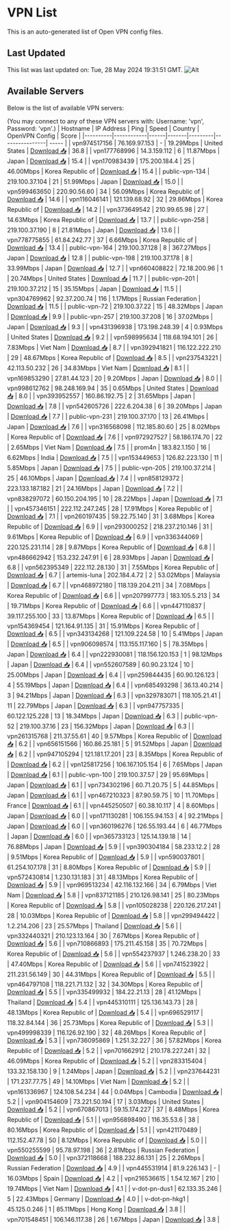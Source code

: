 # VPN List

This is an auto-generated list of Open VPN config files.

## Last Updated

This list was last updated on: Tue, 28 May 2024 19:31:51 GMT.
![Alt](https://repobeats.axiom.co/api/embed/186b98318ef1479477931607c1ad7d823f12451f.svg "Repobeats analytics image")

## Available Servers

Below is the list of available VPN servers:

(You may connect to any of these VPN servers with: Username: 'vpn', Password: 'vpn'.)
| Hostname | IP Address | Ping | Speed | Country | OpenVPN Config | Score |
|----------|------------|------|-------|---------|----------------| ----- |
| vpn974517156 | 76.169.97.153 | - | 19.29Mbps | United States | [Download 📥](./configs/server_0_US.ovpn) | 36.8 |
| vpn177768996 | 14.3.159.112 | 6 | 11.87Mbps | Japan | [Download 📥](./configs/server_1_JP.ovpn) | 15.4 |
| vpn170983439 | 175.200.184.4 | 25 | 46.00Mbps | Korea Republic of | [Download 📥](./configs/server_2_KR.ovpn) | 15.4 |
| public-vpn-134 | 219.100.37.104 | 21 | 51.99Mbps | Japan | [Download 📥](./configs/server_3_JP.ovpn) | 15.0 |
| vpn599463650 | 220.90.56.60 | 34 | 56.09Mbps | Korea Republic of | [Download 📥](./configs/server_4_KR.ovpn) | 14.6 |
| vpn116046141 | 121.139.68.92 | 32 | 29.86Mbps | Korea Republic of | [Download 📥](./configs/server_5_KR.ovpn) | 14.2 |
| vpn373649542 | 210.99.65.98 | 27 | 14.63Mbps | Korea Republic of | [Download 📥](./configs/server_6_KR.ovpn) | 13.7 |
| public-vpn-258 | 219.100.37.190 | 8 | 21.81Mbps | Japan | [Download 📥](./configs/server_7_JP.ovpn) | 13.6 |
| vpn778775855 | 61.84.242.77 | 37 | 6.66Mbps | Korea Republic of | [Download 📥](./configs/server_8_KR.ovpn) | 13.4 |
| public-vpn-164 | 219.100.37.128 | 8 | 367.27Mbps | Japan | [Download 📥](./configs/server_9_JP.ovpn) | 12.8 |
| public-vpn-198 | 219.100.37.178 | 8 | 33.99Mbps | Japan | [Download 📥](./configs/server_10_JP.ovpn) | 12.7 |
| vpn660408822 | 72.18.200.96 | 1 | 20.74Mbps | United States | [Download 📥](./configs/server_11_US.ovpn) | 11.7 |
| public-vpn-201 | 219.100.37.212 | 15 | 35.15Mbps | Japan | [Download 📥](./configs/server_12_JP.ovpn) | 11.5 |
| vpn304769962 | 92.37.200.74 | 116 | 1.17Mbps | Russian Federation | [Download 📥](./configs/server_13_RU.ovpn) | 11.5 |
| public-vpn-72 | 219.100.37.22 | 15 | 48.32Mbps | Japan | [Download 📥](./configs/server_14_JP.ovpn) | 9.9 |
| public-vpn-257 | 219.100.37.208 | 16 | 37.02Mbps | Japan | [Download 📥](./configs/server_15_JP.ovpn) | 9.3 |
| vpn431396938 | 173.198.248.39 | 4 | 0.93Mbps | United States | [Download 📥](./configs/server_16_US.ovpn) | 9.2 |
| vpn598995634 | 118.68.194.101 | 26 | 7.83Mbps | Viet Nam | [Download 📥](./configs/server_17_VN.ovpn) | 8.7 |
| vpn392941821 | 116.122.222.210 | 29 | 48.67Mbps | Korea Republic of | [Download 📥](./configs/server_18_KR.ovpn) | 8.5 |
| vpn237543221 | 42.113.50.232 | 26 | 34.83Mbps | Viet Nam | [Download 📥](./configs/server_19_VN.ovpn) | 8.1 |
| vpn169853290 | 27.81.44.123 | 20 | 9.20Mbps | Japan | [Download 📥](./configs/server_20_JP.ovpn) | 8.0 |
| vpn998612762 | 98.248.169.94 | 35 | 0.65Mbps | United States | [Download 📥](./configs/server_21_US.ovpn) | 8.0 |
| vpn393952557 | 160.86.192.75 | 2 | 31.65Mbps | Japan | [Download 📥](./configs/server_22_JP.ovpn) | 7.8 |
| vpn542605726 | 222.6.204.38 | 6 | 39.20Mbps | Japan | [Download 📥](./configs/server_23_JP.ovpn) | 7.7 |
| public-vpn-231 | 219.100.37.170 | 13 | 26.41Mbps | Japan | [Download 📥](./configs/server_24_JP.ovpn) | 7.6 |
| vpn316568098 | 112.185.80.60 | 25 | 8.02Mbps | Korea Republic of | [Download 📥](./configs/server_25_KR.ovpn) | 7.6 |
| vpn972927527 | 58.186.174.70 | 22 | 2.65Mbps | Viet Nam | [Download 📥](./configs/server_26_VN.ovpn) | 7.5 |
| prom4n | 183.82.1.150 | 16 | 6.62Mbps | India | [Download 📥](./configs/server_27_IN.ovpn) | 7.5 |
| vpn153449653 | 126.82.223.130 | 11 | 5.85Mbps | Japan | [Download 📥](./configs/server_28_JP.ovpn) | 7.5 |
| public-vpn-205 | 219.100.37.214 | 25 | 46.10Mbps | Japan | [Download 📥](./configs/server_29_JP.ovpn) | 7.4 |
| vpn858129372 | 223.133.187.182 | 21 | 24.16Mbps | Japan | [Download 📥](./configs/server_30_JP.ovpn) | 7.2 |
| vpn838297072 | 60.150.204.195 | 10 | 28.22Mbps | Japan | [Download 📥](./configs/server_31_JP.ovpn) | 7.1 |
| vpn457346151 | 222.112.247.245 | 28 | 17.91Mbps | Korea Republic of | [Download 📥](./configs/server_32_KR.ovpn) | 7.1 |
| vpn260197435 | 59.22.75.140 | 31 | 3.68Mbps | Korea Republic of | [Download 📥](./configs/server_33_KR.ovpn) | 6.9 |
| vpn293000252 | 218.237.210.146 | 31 | 9.61Mbps | Korea Republic of | [Download 📥](./configs/server_34_KR.ovpn) | 6.9 |
| vpn336344069 | 220.125.231.114 | 28 | 9.87Mbps | Korea Republic of | [Download 📥](./configs/server_35_KR.ovpn) | 6.8 |
| vpn486662942 | 153.232.247.91 | 6 | 28.93Mbps | Japan | [Download 📥](./configs/server_36_JP.ovpn) | 6.8 |
| vpn562395349 | 222.112.28.130 | 31 | 7.55Mbps | Korea Republic of | [Download 📥](./configs/server_37_KR.ovpn) | 6.7 |
| artemis-luna | 202.184.4.72 | 2 | 53.02Mbps | Malaysia | [Download 📥](./configs/server_38_MY.ovpn) | 6.7 |
| vpn468972180 | 118.139.204.211 | 34 | 7.08Mbps | Korea Republic of | [Download 📥](./configs/server_39_KR.ovpn) | 6.6 |
| vpn207997773 | 183.105.5.213 | 34 | 19.71Mbps | Korea Republic of | [Download 📥](./configs/server_40_KR.ovpn) | 6.6 |
| vpn447110837 | 39.117.255.100 | 33 | 13.87Mbps | Korea Republic of | [Download 📥](./configs/server_41_KR.ovpn) | 6.5 |
| vpn154369454 | 121.164.91.135 | 31 | 15.91Mbps | Korea Republic of | [Download 📥](./configs/server_42_KR.ovpn) | 6.5 |
| vpn343134268 | 121.109.224.58 | 10 | 5.41Mbps | Japan | [Download 📥](./configs/server_43_JP.ovpn) | 6.5 |
| vpn906098574 | 113.155.117.160 | 5 | 78.35Mbps | Japan | [Download 📥](./configs/server_44_JP.ovpn) | 6.4 |
| vpn222930081 | 118.156.120.153 | 1 | 98.12Mbps | Japan | [Download 📥](./configs/server_45_JP.ovpn) | 6.4 |
| vpn552607589 | 60.90.23.124 | 10 | 25.00Mbps | Japan | [Download 📥](./configs/server_46_JP.ovpn) | 6.4 |
| vpn259844435 | 60.90.126.123 | 4 | 55.19Mbps | Japan | [Download 📥](./configs/server_47_JP.ovpn) | 6.4 |
| vpn685493298 | 36.13.40.214 | 3 | 94.21Mbps | Japan | [Download 📥](./configs/server_48_JP.ovpn) | 6.3 |
| vpn329783071 | 118.105.21.41 | 11 | 22.79Mbps | Japan | [Download 📥](./configs/server_49_JP.ovpn) | 6.3 |
| vpn947757335 | 60.122.125.228 | 13 | 18.34Mbps | Japan | [Download 📥](./configs/server_50_JP.ovpn) | 6.3 |
| public-vpn-52 | 219.100.37.16 | 23 | 156.32Mbps | Japan | [Download 📥](./configs/server_51_JP.ovpn) | 6.3 |
| vpn261315768 | 211.37.55.61 | 40 | 9.57Mbps | Korea Republic of | [Download 📥](./configs/server_52_KR.ovpn) | 6.2 |
| vpn656151566 | 160.86.25.181 | 5 | 91.52Mbps | Japan | [Download 📥](./configs/server_53_JP.ovpn) | 6.2 |
| vpn947105294 | 121.181.17.201 | 23 | 8.35Mbps | Korea Republic of | [Download 📥](./configs/server_54_KR.ovpn) | 6.2 |
| vpn125817256 | 106.167.105.154 | 6 | 7.65Mbps | Japan | [Download 📥](./configs/server_55_JP.ovpn) | 6.1 |
| public-vpn-100 | 219.100.37.57 | 29 | 95.69Mbps | Japan | [Download 📥](./configs/server_56_JP.ovpn) | 6.1 |
| vpn734302196 | 60.71.20.75 | 5 | 44.85Mbps | Japan | [Download 📥](./configs/server_57_JP.ovpn) | 6.1 |
| vpn467210323 | 87.90.59.75 | 10 | 11.70Mbps | France | [Download 📥](./configs/server_58_FR.ovpn) | 6.1 |
| vpn445250507 | 60.38.10.117 | 4 | 8.60Mbps | Japan | [Download 📥](./configs/server_59_JP.ovpn) | 6.0 |
| vpn171130281 | 106.155.94.153 | 4 | 92.21Mbps | Japan | [Download 📥](./configs/server_60_JP.ovpn) | 6.0 |
| vpn360196276 | 126.55.193.44 | 6 | 46.77Mbps | Japan | [Download 📥](./configs/server_61_JP.ovpn) | 6.0 |
| vpn365733123 | 125.14.139.18 | 14 | 76.88Mbps | Japan | [Download 📥](./configs/server_62_JP.ovpn) | 5.9 |
| vpn390304184 | 58.233.12.2 | 28 | 9.51Mbps | Korea Republic of | [Download 📥](./configs/server_63_KR.ovpn) | 5.9 |
| vpn590037801 | 61.254.107.178 | 31 | 8.80Mbps | Korea Republic of | [Download 📥](./configs/server_64_KR.ovpn) | 5.9 |
| vpn572430814 | 1.230.131.183 | 31 | 48.13Mbps | Korea Republic of | [Download 📥](./configs/server_65_KR.ovpn) | 5.9 |
| vpn969513234 | 42.116.132.166 | 34 | 6.79Mbps | Viet Nam | [Download 📥](./configs/server_66_VN.ovpn) | 5.8 |
| vpn837121185 | 210.126.98.141 | 25 | 80.23Mbps | Korea Republic of | [Download 📥](./configs/server_67_KR.ovpn) | 5.8 |
| vpn105028238 | 220.126.217.241 | 28 | 10.03Mbps | Korea Republic of | [Download 📥](./configs/server_68_KR.ovpn) | 5.8 |
| vpn299494422 | 1.2.214.206 | 23 | 25.57Mbps | Thailand | [Download 📥](./configs/server_69_TH.ovpn) | 5.6 |
| vpn332440321 | 210.123.13.164 | 30 | 7.67Mbps | Korea Republic of | [Download 📥](./configs/server_70_KR.ovpn) | 5.6 |
| vpn710866893 | 175.211.45.158 | 35 | 70.72Mbps | Korea Republic of | [Download 📥](./configs/server_71_KR.ovpn) | 5.6 |
| vpn554237937 | 1.246.238.20 | 33 | 47.40Mbps | Korea Republic of | [Download 📥](./configs/server_72_KR.ovpn) | 5.6 |
| vpn741523922 | 211.231.56.149 | 30 | 44.31Mbps | Korea Republic of | [Download 📥](./configs/server_73_KR.ovpn) | 5.5 |
| vpn464797108 | 118.221.71.132 | 32 | 34.30Mbps | Korea Republic of | [Download 📥](./configs/server_74_KR.ovpn) | 5.5 |
| vpn335499932 | 184.22.21.13 | 28 | 41.12Mbps | Thailand | [Download 📥](./configs/server_75_TH.ovpn) | 5.4 |
| vpn445310111 | 125.136.143.73 | 28 | 48.13Mbps | Korea Republic of | [Download 📥](./configs/server_76_KR.ovpn) | 5.4 |
| vpn696529117 | 118.32.84.144 | 36 | 25.73Mbps | Korea Republic of | [Download 📥](./configs/server_77_KR.ovpn) | 5.3 |
| vpn499998339 | 116.126.92.190 | 32 | 48.26Mbps | Korea Republic of | [Download 📥](./configs/server_78_KR.ovpn) | 5.3 |
| vpn736095869 | 1.251.32.227 | 36 | 57.82Mbps | Korea Republic of | [Download 📥](./configs/server_79_KR.ovpn) | 5.2 |
| vpn701662912 | 210.178.227.241 | 32 | 46.09Mbps | Korea Republic of | [Download 📥](./configs/server_80_KR.ovpn) | 5.2 |
| vpn283315404 | 133.32.158.130 | 9 | 1.24Mbps | Japan | [Download 📥](./configs/server_81_JP.ovpn) | 5.2 |
| vpn237644231 | 171.237.77.75 | 49 | 14.10Mbps | Viet Nam | [Download 📥](./configs/server_82_VN.ovpn) | 5.2 |
| vpn161336967 | 124.108.54.234 | 44 | 0.04Mbps | Cambodia | [Download 📥](./configs/server_83_KH.ovpn) | 5.2 |
| vpn904154609 | 73.221.50.194 | 17 | 3.03Mbps | United States | [Download 📥](./configs/server_84_US.ovpn) | 5.2 |
| vpn670867013 | 59.15.174.227 | 37 | 8.48Mbps | Korea Republic of | [Download 📥](./configs/server_85_KR.ovpn) | 5.1 |
| vpn956898490 | 116.35.53.6 | 38 | 80.16Mbps | Korea Republic of | [Download 📥](./configs/server_86_KR.ovpn) | 5.1 |
| vpn421170489 | 112.152.47.78 | 50 | 8.12Mbps | Korea Republic of | [Download 📥](./configs/server_87_KR.ovpn) | 5.0 |
| vpn550255599 | 95.78.97.198 | 36 | 2.81Mbps | Russian Federation | [Download 📥](./configs/server_88_RU.ovpn) | 5.0 |
| vpn372118668 | 188.232.86.131 | 25 | 2.26Mbps | Russian Federation | [Download 📥](./configs/server_89_RU.ovpn) | 4.9 |
| vpn445531914 | 81.9.226.143 | - | 16.03Mbps | Spain | [Download 📥](./configs/server_90_ES.ovpn) | 4.2 |
| vpn216536615 | 1.54.12.167 | 210 | 19.74Mbps | Viet Nam | [Download 📥](./configs/server_91_VN.ovpn) | 4.1 |
| v-dot-pn-dus1 | 62.133.35.246 | 5 | 22.43Mbps | Germany | [Download 📥](./configs/server_92_DE.ovpn) | 4.0 |
| v-dot-pn-hkg1 | 45.125.0.246 | 1 | 85.11Mbps | Hong Kong | [Download 📥](./configs/server_93_HK.ovpn) | 3.8 |
| vpn701548451 | 106.146.117.38 | 26 | 1.67Mbps | Japan | [Download 📥](./configs/server_94_JP.ovpn) | 3.8 |
